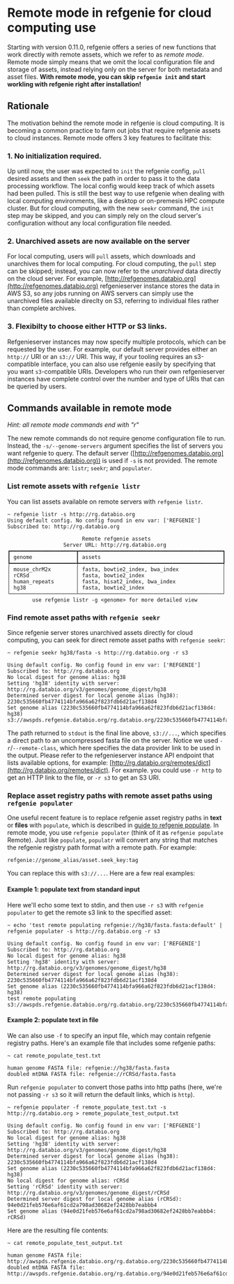 # Remote mode in refgenie for cloud computing use

Starting with version 0.11.0, refgenie offers a series of new functions that work directly with remote assets, which we refer to as *remote mode*. Remote mode simply means that we omit the local configuration file and storage of assets, instead relying only on the server for both metadata and asset files. **With remote mode, you can skip `refgenie init` and start workling with refgenie right after installation!**

## Rationale

The motivation behind the remote mode in refgenie is cloud computing. It is becoming a common practice to farm out jobs that require refgenie assets to cloud instances. Remote mode offers 3 key features to facilitate this:

### 1. No initialization required.

Up until now, the user was expected to `init` the refgenie config, `pull` desired assets and then `seek` the path in order to pass it to the data processing workflow. The local config would keep track of which assets had been pulled. This is still the best way to use refgenie when dealing with local computing environments, like a desktop or on-premesis HPC compute cluster. But for cloud computing, with the new `seekr` command, the `init` step may be skipped, and you can simply rely on the cloud server's configuration without any local configuration file needed.

### 2. Unarchived assets are now available on the server 

For local computing, users will `pull` assets, which downloads and unarchives them for local computing. For cloud computing, the `pull` step can be skipped; instead, you can now refer to the *unarchived* data directly on the cloud server. For example, [http://refgenomes.databio.org](http://refgenomes.databio.org) refgenieserver instance stores the data in AWS S3, so any jobs running on AWS servers can simply use the unarchived files available direclty on S3, referring to individual files rather than complete archives.   

### 3. Flexibilty to choose either HTTP or S3 links.

Refgenieserver instances may now specify multiple protocols, which can be requested by the user. For example, our default server provides either an `http://` URI or an `s3://` URI. This way, if your tooling requires an s3-compatible interface, you can also use refgenie easily by specifying that you want `s3`-compatible URIs. Developers who run their own refgenieserver instances have complete control over the number and type of URIs that can be queried by users.
 
## Commands available in remote mode

*Hint: all remote mode commands end with "r"*

The new remote commands do not require genome configuration file to run. Instead, the `-s/--genome-servers` argument specifies the list of servers you want refgenie to query. The default server ([http://refgenomes.databio.org](http://refgenomes.databio.org)) is used if `-s` is not provided. The remote mode commands are: `listr`; `seekr`; and `populater`.

### List remote assets with `refgenie listr`

You can list assets available on remote servers with `refgenie listr`.

```console
~ refgenie listr -s http://rg.databio.org
Using default config. No config found in env var: ['REFGENIE']
Subscribed to: http://rg.databio.org

                        Remote refgenie assets
                  Server URL: http://rg.databio.org
┏━━━━━━━━━━━━━━━━━━━━━┳━━━━━━━━━━━━━━━━━━━━━━━━━━━━━━━━━━━━━━━━━━━━━━┓
┃ genome              ┃ assets                                       ┃
┡━━━━━━━━━━━━━━━━━━━━━╇━━━━━━━━━━━━━━━━━━━━━━━━━━━━━━━━━━━━━━━━━━━━━━┩
│ mouse_chrM2x        │ fasta, bowtie2_index, bwa_index              │
│ rCRSd               │ fasta, bowtie2_index                         │
│ human_repeats       │ fasta, hisat2_index, bwa_index               │
│ hg38                │ fasta, bowtie2_index                         │
└─────────────────────┴──────────────────────────────────────────────┘
        use refgenie listr -g <genome> for more detailed view
```

### Find remote asset paths with `refgenie seekr`

Since refgenie server stores unarchived assets directly for cloud computing, you can seek for direct remote asset paths with `refgenie seekr`:

```console
~ refgenie seekr hg38/fasta -s http://rg.databio.org -r s3

Using default config. No config found in env var: ['REFGENIE']
Subscribed to: http://rg.databio.org
No local digest for genome alias: hg38
Setting 'hg38' identity with server: http://rg.databio.org/v3/genomes/genome_digest/hg38
Determined server digest for local genome alias (hg38): 2230c535660fb4774114bfa966a62f823fdb6d21acf138d4
Set genome alias (2230c535660fb4774114bfa966a62f823fdb6d21acf138d4: hg38)
s3://awspds.refgenie.databio.org/rg.databio.org/2230c535660fb4774114bfa966a62f823fdb6d21acf138d4/fasta__default/2230c535660fb4774114bfa966a62f823fdb6d21acf138d4.fa
```

The path returned to `stdout` is the final line above, `s3://...`, which specifies a direct path to an uncompressed fasta file on the server. Notice we used 
`-r`/`--remote-class`, which here specifies the data provider link to be used in the output. Please refer to the refgenieserver instance API endpoint that lists available options, for example: [http://rg.databio.org/remotes/dict](http://rg.databio.org/remotes/dict). For example. you could use `-r http` to get an HTTP link to the file, or `-r s3` to get an S3 URI.

### Replace asset registry paths with remote asset paths using `refgenie populater`

One useful recent feature is to replace refgenie asset registry paths in **text** or **files** with `populate`, which is described in [guide to refgenie populate](populate.md). In remote mode, you use `refgenie populater` (think of it as `refgenie populate` Remote). Just like `populate`, `populatr` will convert any string that matches the refgenie registry path format with a remote path. For example:

```console
refgenie://genome_alias/asset.seek_key:tag
```

You can replace this with `s3://...`. Here are a few real examples:

#### Example 1: populate text from standard input

Here we'll echo some text to stdin, and then use `-r s3` with `refgenie populater` to get the remote s3 link to the specified asset:

```console
~ echo 'test remote populating refgenie://hg38/fasta.fasta:default' | refgenie populater -s http://rg.databio.org -r s3

Using default config. No config found in env var: ['REFGENIE']
Subscribed to: http://rg.databio.org
No local digest for genome alias: hg38
Setting 'hg38' identity with server: http://rg.databio.org/v3/genomes/genome_digest/hg38
Determined server digest for local genome alias (hg38): 2230c535660fb4774114bfa966a62f823fdb6d21acf138d4
Set genome alias (2230c535660fb4774114bfa966a62f823fdb6d21acf138d4: hg38)
test remote populating s3://awspds.refgenie.databio.org/rg.databio.org/2230c535660fb4774114bfa966a62f823fdb6d21acf138d4/fasta__default/2230c535660fb4774114bfa966a62f823fdb6d21acf138d4.fa:default
```

#### Example 2: populate text in file

We can also use `-f` to specify an input file, which may contain refgenie registry paths. Here's an example file that includes some refgenie paths:

```console
~ cat remote_populate_test.txt

human genome FASTA file: refgenie://hg38/fasta.fasta
doubled mtDNA FASTA file: refgenie://rCRSd/fasta.fasta
```

Run `refgenie populater` to convert those paths into http paths (here, we're not passing `-r s3` so it will return the default links, which is `http`).

```console
~ refgenie populater -f remote_populate_test.txt -s http://rg.databio.org > remote_populate_test_output.txt

Using default config. No config found in env var: ['REFGENIE']
Subscribed to: http://rg.databio.org
No local digest for genome alias: hg38
Setting 'hg38' identity with server: http://rg.databio.org/v3/genomes/genome_digest/hg38
Determined server digest for local genome alias (hg38): 2230c535660fb4774114bfa966a62f823fdb6d21acf138d4
Set genome alias (2230c535660fb4774114bfa966a62f823fdb6d21acf138d4: hg38)
No local digest for genome alias: rCRSd
Setting 'rCRSd' identity with server: http://rg.databio.org/v3/genomes/genome_digest/rCRSd
Determined server digest for local genome alias (rCRSd): 94e0d21feb576e6af61cd2a798ad30682ef2428bb7eabbb4
Set genome alias (94e0d21feb576e6af61cd2a798ad30682ef2428bb7eabbb4: rCRSd)
```

Here are the resulting file contents:

```console
~ cat remote_populate_test_output.txt

human genome FASTA file: http://awspds.refgenie.databio.org/rg.databio.org/2230c535660fb4774114bfa966a62f823fdb6d21acf138d4/fasta__default/2230c535660fb4774114bfa966a62f823fdb6d21acf138d4.fa
doubled mtDNA FASTA file: http://awspds.refgenie.databio.org/rg.databio.org/94e0d21feb576e6af61cd2a798ad30682ef2428bb7eabbb4/fasta__default/94e0d21feb576e6af61cd2a798ad30682ef2428bb7eabbb4.fa
```
